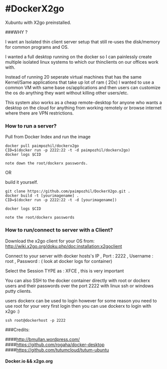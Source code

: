 
#DockerX2go
==========

Xubuntu with X2go preinstalled.

###WHY ?

I want an Isolated thin client server setup that still re-uses the disk/memory for common programs and OS.

I wanted a full desktop running on the docker so I can painlessly create multiple isolated linux systems to which our thinclients on our offices work with.

Instead of running 20 seperate virtual machines that has the same Kernel/Same applications that take up lot of ram ( 20x) I wanted to use a common VM with same base os/applications and then users can customize the os do anything they want without killing other users/etc.

This system also works as a cheap remote-desktop for anyone who wants a desktop on the cloud for anything from working remotely or browse internet where there are VPN restrictions.


### How to run a server?

Pull from Docker Index and run the image

```
docker pull paimpozhil/dockerx2go
CID=$(docker run -p 2222:22 -t -d paimpozhil/dockerx2go)
docker logs $CID

note down the root/dockerx passwords.
```

OR

build it yourself.

```
git clone https://github.com/paimpozhil/DockerX2go.git .
docker build -t [yourimagename] .
CID=$(docker run -p 2222:22 -t -d [yourimagename])

docker logs $CID

note the root/dockerx passwords
```


### How to run/connect to server with a Client?

Download the x2go client for your OS from:
http://wiki.x2go.org/doku.php/doc:installation:x2goclient

Connect to your server with docker hosts's IP , Port : 2222 , Username : root , Password : ( look at docker logs for container)

Select the Session TYPE as : XFCE , this is very important

You can also SSH to the docker container directly with root or dockerx users and their passwords over the port 2222 with linux ssh or windows putty clients.

users dockerx can be used to login however for some reason you need to use root for your very first login then you can use dockerx to login with x2go :)

```
ssh root@dockerhost -p 2222
```

###Credits:

####http://bmullan.wordpress.com/
####https://github.com/rogaha/docker-desktop
####https://github.com/tutumcloud/tutum-ubuntu

#### Docker.io && x2go.org
